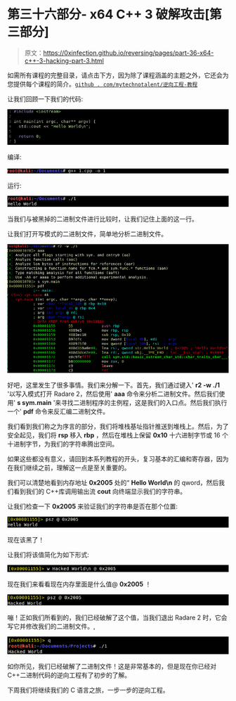 # 第三十六部分- x64 C++ 3 破解攻击[第三部分]

> 原文：<https://0xinfection.github.io/reversing/pages/part-36-x64-c++-3-hacking-part-3.html>

如需所有课程的完整目录，请点击下方，因为除了课程涵盖的主题之外，它还会为您提供每个课程的简介。[`github . com/mytechnotalent/逆向工程-教程`](https://github.com/mytechnotalent/Reverse-Engineering-Tutorial)

让我们回顾一下我们的代码:

![](img/bb1d4da17ccdc48a63369460048bd623.png)

编译:

![](img/d1e62abed6f9d9ac37b4eac5098e6b3a.png)

运行:

![](img/3ae7eceb00957dda56b9a14852f2073b.png)

当我们与被黑掉的二进制文件进行比较时，让我们记住上面的这一行。

让我们打开写模式的二进制文件，简单地分析二进制文件。

![](img/642b9d22e9a0a24081262894e99ecd74.png)

好吧，这里发生了很多事情。我们来分解一下。首先，我们通过键入' **r2 -w ./1** '以写入模式打开 Radare 2，然后使用' **aaa** 命令来分析二进制文件。然后我们使用' **s sym.main** '来寻找二进制程序的主例程，这是我们的入口点。然后我们执行一个' **pdf** 命令来反汇编二进制文件。

我们看到我们称之为序言的部分，我们将堆栈基址指针推送到堆栈上。然后，为了安全起见，我们将 **rsp** 移入 **rbp** ，然后在堆栈上保留 **0x10** 十六进制字节或 16 个十进制字节，为我们的字符串腾出空间。

如果这些都没有意义，请回到本系列教程的开头，复习基本的汇编和寄存器，因为在我们继续之前，理解这一点是至关重要的。

我们可以清楚地看到内存地址 **0x2005** 处的“ **Hello World\n** 的 qword，然后我们看到我们的 C++库调用输出流 **cout** 向终端显示我们的字符串。

让我们检查一下 **0x2005** 来验证我们的字符串是否在那个位置:

![](img/329188be006b220cbc0a1b90d837f256.png)

现在该黑了！

让我们将该值简化为如下形式:

![](img/81cb2dd859f189366d0441abc613afa1.png)

现在我们来看看现在内存里面是什么值@ **0x2005** ！

![](img/e45c0527cfa0eb12e00cbbddcd294b6e.png)

嘣！正如我们所看到的，我们已经破解了这个值，当我们退出 Radare 2 时，它会写它并修改我们的二进制文件。,

![](img/f2c0518fc72bffc0dfb495f8f8c630eb.png)

如你所见，我们已经破解了二进制文件！这是非常基本的，但是现在你已经对 C++二进制代码的逆向工程有了初步的了解。

下周我们将继续我们的 C 语言之旅，一步一步的逆向工程。
